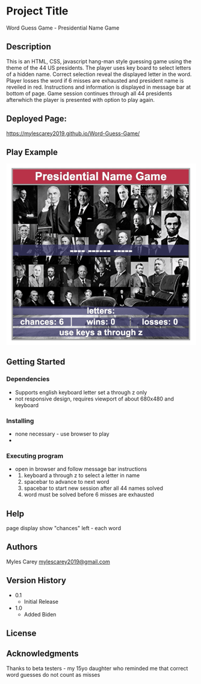 # Project Title

Word Guess Game - Presidential Name Game

## Description

This is an HTML, CSS, javascript hang-man style guessing game using the theme of the 44 US presidents.
The player uses key board to select letters of a hidden name. Correct selection reveal the displayed letter
in the word.  Player losses the word if 6 misses are exhausted and president name is reveiled in red.  Instructions and information is displayed in message bar at bottom of page.   Game session continues through all 44 presidents afterwhich the player is presented with option to play again. 

## Deployed Page:
https://mylescarey2019.github.io/Word-Guess-Game/

## Play Example
![Presidential Name Game](assets/images/play-example.gif)

## Getting Started

### Dependencies

* Supports english keyboard letter set a through z only
* not responsive design, requires viewport of about 680x480 and keyboard

### Installing

* none necessary - use browser to play
* 
### Executing program

* open in browser and follow message bar instructions
*   1. keyboard a through z to select a letter in name
    2. spacebar to advance to next word 
    3. spacebar to start new session after all 44 names solved
    4. word must be solved before 6 misses are exhausted
    

## Help

page display show "chances" left - each word 

## Authors

Myles Carey 
mylescarey2019@gmail.com 

## Version History

* 0.1
    * Initial Release
* 1.0 
    * Added Biden

## License


## Acknowledgments

Thanks to beta testers - my 15yo daughter who reminded me
that correct word guesses do not count as misses

